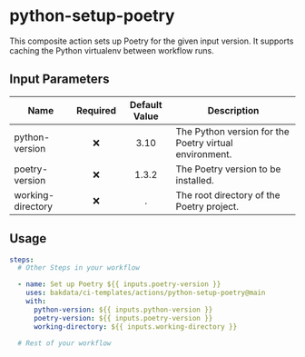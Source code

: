 # python-setup-poetry

This composite action sets up Poetry for the given input version. It supports caching the Python virtualenv between workflow runs.

## Input Parameters

| Name              | Required | Default Value | Description                                            |
| ----------------- | :------: | :-----------: | ------------------------------------------------------ |
| python-version    |    ❌    |     3.10      | The Python version for the Poetry virtual environment. |
| poetry-version    |    ❌    |     1.3.2     | The Poetry version to be installed.                    |
| working-directory |    ❌    |       .       | The root directory of the Poetry project.              |

## Usage

```yaml
steps:
  # Other Steps in your workflow

  - name: Set up Poetry ${{ inputs.poetry-version }}
    uses: bakdata/ci-templates/actions/python-setup-poetry@main
    with:
      python-version: ${{ inputs.python-version }}
      poetry-version: ${{ inputs.poetry-version }}
      working-directory: ${{ inputs.working-directory }}

  # Rest of your workflow
```
